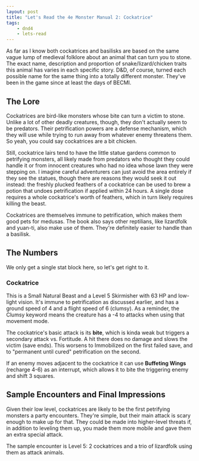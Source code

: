 ```yaml
---
layout: post
title: "Let's Read the 4e Monster Manual 2: Cockatrice"
tags:
    - dnd4
    - lets-read
---
```


As far as I know both cockatrices and basilisks are based on the same vague lump
of medieval folklore about an animal that can turn you to stone. The exact name,
description and proportion of snake/lizard/chicken traits this animal has varies
in each specific story. D&D, of course, turned each possible name for the same
thing into a totally different monster. They've been in the game since at least
the days of BECMI.

## The Lore

Cockatrices are bird-like monsters whose bite can turn a victim to stone. Unlike
a lot of other deadly creatures, though, they don't actually seem to be
predators. Their petrification powers are a defense mechanism, which they will
use while trying to run away from whatever enemy threatens them. So yeah, you
could say cockatrices are a bit chicken.

Still, cockatrice lairs tend to have the little statue gardens common to
petrifying monsters, all likely made from predators who thought they could
handle it or from innocent creatures who had no idea whose lawn they were
stepping on. I imagine careful adventurers can just avoid the area entirely if
they see the statues, though there are reasons they would seek it out instead:
the freshly plucked feathers of a cockatrice can be used to brew a potion that
undoes petrification if applied within 24 hours. A single dose requires a whole
cockatrice's worth of feathers, which in turn likely requires killing the beast.

Cockatrices are themselves immune to petrification, which makes them good pets
for medusas. The book also says other reptilians, like lizardfolk and yuan-ti,
also make use of them. They're definitely easier to handle than a basilisk.

## The Numbers

We only get a single stat block here, so let's get right to it.

### Cockatrice

This is a Small Natural Beast and a Level 5 Skirmisher with 63 HP and low-light
vision. It's immune to petrification as discussed earlier, and has a ground
speed of 4 and a flight speed of 6 (clumsy). As a reminder, the Clumsy keyword
means the creature has a -4 to attacks when using that movement mode.

The cockatrice's basic attack is its **bite**, which is kinda weak but triggers
a secondary attack vs. Fortitude. A hit there does no damage and slows the
victim (save ends). This worsens to Immobilized on the first failed save, and to
"permanent until cured" petrification on the second.

If an enemy moves adjacent to the cockatrice it can use **Buffeting Wings**
(recharge 4-6) as an interrupt, which allows it to bite the triggering enemy and
shift 3 squares.

## Sample Encounters and Final Impressions

Given their low level, cockatrices are likely to be the first petrifying
monsters a party encounters. They're simple, but their main attack is scary
enough to make up for that. They could be made into higher-level threats if, in
addition to leveling them up, you made them more mobile and gave them an extra
special attack.

The sample encounter is Level 5: 2 cockatrices and a trio of lizardfolk using
them as attack animals.
